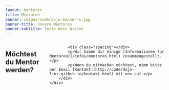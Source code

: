 ```yaml
---
layout: mentoren
title: Mentoren
banner: images/coderdojo-banner-1.jpg
banner-title: Unsere Mentoren
banner-subtitle: Teile dein Wissen
---
```


<div class="full">
	<div class="row">
        <div class="large-12 columns">
            <div class="mod modSectionHeader ">
                <div class="special-title centered-text">
                    <h2>Möchtest du Mentor werden?</h2>
                </div>
            </div>

            <div class="spacing"></div>
            <p>Wir haben dir einige [Informationen für Mentoren](/infos/mentoren.html) zusammengestellt.</p>
            <p>Wenn du mitmachen möchtest, nimm bitte per Email [Kontakt](http://coderdojo-linz.github.io/kontakt.html) mit uns auf.</p>
        </div>
    </div>
</div>
